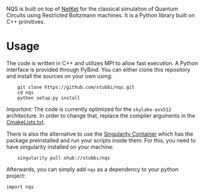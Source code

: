 NQS is built on top of [NetKet](https://github.com/netket/netket) for the classical simulation of Quantum Circuits using Restricted Boltzmann machines.
It is a Python library built on C++ primitives.

# Usage

The code is written in C++ and utilizes MPI to allow fast execution. A Python interface is provided through PyBind. You can either clone this repository and install the sources on your own using:

```
    git clone https://github.com/stubbi/nqs.git
    cd nqs
    python setup.py install
```

*Important:* The code is currently optimized for the `skylake-avx512` architecture. In order to change that, replace the compiler arguments in the [CmakeLists.txt](https://github.com/stubbi/nqs/blob/master/CMakeLists.txt#L112).

There is also the alternative to use the [Singularity Container](https://singularity-hub.org/) which has the package preinstalled and run your scripts inside them. For this, you need to have singularity installed on your machine:

```
    singularity pull shub://stubbi/nqs
```

Afterwards, you can simply add `nqs` as a dependency to your python project:

```
import nqs
```
